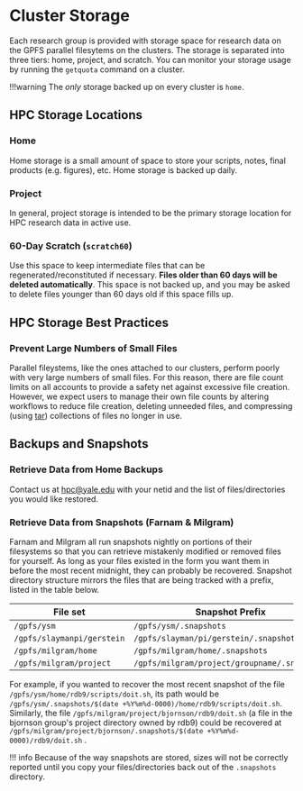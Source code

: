 # Cluster Storage

Each research group is provided with storage space for research data on the GPFS parallel filesytems on the clusters. The storage is separated into three tiers: home, project, and scratch. You can monitor your storage usage by running the `getquota` command on a cluster.

!!!warning
    The _only_ storage backed up on every cluster is `home`.

## HPC Storage Locations

### Home

Home storage is a small amount of space to store your scripts, notes, final products (e.g. figures), etc. Home storage is backed up daily.

### Project

In general, project storage is intended to be the primary storage location for HPC research data in active use.

### 60-Day Scratch (`scratch60`)

Use this space to keep intermediate files that can be regenerated/reconstituted if necessary. **Files older than 60 days will be deleted automatically**. This space is not backed up, and you may be asked to delete files younger than 60 days old if this space fills up.

## HPC Storage Best Practices

### Prevent Large Numbers of Small Files

Parallel fileystems, like the ones attached to our clusters, perform poorly with very large numbers of small files. For this reason, there are file count limits on all accounts to provide a safety net against excessive file creation. However, we expect users to manage their own file counts by altering workflows to reduce file creation, deleting unneeded files, and compressing (using [tar](/online-tutorials/#how-create-and-extract-a-tar-or-targz-archive)) collections of files no longer in use.

## Backups and Snapshots

### Retrieve Data from Home Backups

Contact us at [hpc@yale.edu](mailto:hpc@yale.edu) with your netid and the list of files/directories you would like restored.

### Retrieve Data from Snapshots (Farnam & Milgram)

Farnam and Milgram all run snapshots nightly on portions of their filesystems so that you can retrieve mistakenly modified or removed files for yourself. As long as your files existed in the form you want them in before the most recent midnight, they can probably be recovered. Snapshot directory structure mirrors the files that are being tracked with a prefix, listed in the table below.

| File set                   | Snapshot Prefix                              |
|----------------------------|----------------------------------------------|
| `/gpfs/ysm`                | `/gpfs/ysm/.snapshots`                       |
| `/gpfs/slaymanpi/gerstein` | `/gpfs/slayman/pi/gerstein/.snapshots`       |
| `/gpfs/milgram/home`       | `/gpfs/milgram/home/.snapshots`              |
| `/gpfs/milgram/project`    | `/gpfs/milgram/project/groupname/.snapshots` |

For example, if you wanted to recover the most recent snapshot of the file `/gpfs/ysm/home/rdb9/scripts/doit.sh`, its path would be `/gpfs/ysm/.snapshots/$(date +%Y%m%d-0000)/home/rdb9/scripts/doit.sh`. Similarly, the file `/gpfs/milgram/project/bjornson/rdb9/doit.sh` (a file in the bjornson group's project directory owned by rdb9) could be recovered at `/gpfs/milgram/project/bjornson/.snapshots/$(date +%Y%m%d-0000)/rdb9/doit.sh` .

!!! info
    Because of the way snapshots are stored, sizes will not be correctly reported until you copy your files/directories back out of the `.snapshots` directory.